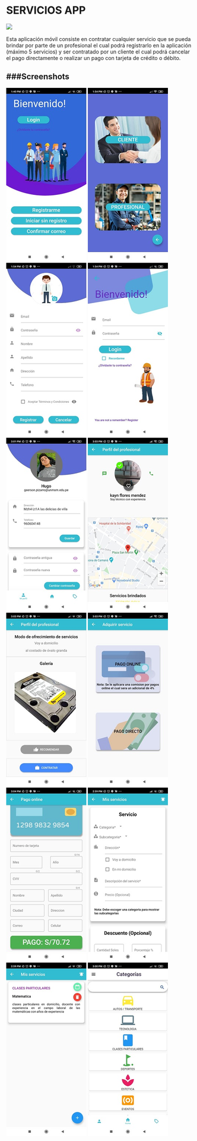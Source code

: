 # SERVICIOS APP
![](https://i0.pngocean.com/files/490/858/543/construction-worker.jpg)

Esta aplicación móvil consiste en contratar cualquier servicio que se pueda brindar por parte de un profesional el cual podrá registrarlo en la aplicación (máximo 5 servicios) y ser contratado por un cliente el cual podrá cancelar el pago directamente o realizar un pago con tarjeta de crédito o débito.


###Screenshots
----
![alt text](https://raw.githubusercontent.com/gerson248/servicios_app/master/servicios_app/screenshot/1.png)
![alt text](https://raw.githubusercontent.com/gerson248/servicios_app/master/servicios_app/screenshot/2.png)
![alt text](https://raw.githubusercontent.com/gerson248/servicios_app/master/servicios_app/screenshot/3.png)
![alt text](https://raw.githubusercontent.com/gerson248/servicios_app/master/servicios_app/screenshot/4.png)
![alt text](https://raw.githubusercontent.com/gerson248/servicios_app/master/servicios_app/screenshot/5.png)
![alt text](https://raw.githubusercontent.com/gerson248/servicios_app/master/servicios_app/screenshot/6.png)
![alt text](https://raw.githubusercontent.com/gerson248/servicios_app/master/servicios_app/screenshot/7.png)
![alt text](https://raw.githubusercontent.com/gerson248/servicios_app/master/servicios_app/screenshot/8.png)
![alt text](https://raw.githubusercontent.com/gerson248/servicios_app/master/servicios_app/screenshot/9.png)
![alt text](https://raw.githubusercontent.com/gerson248/servicios_app/master/servicios_app/screenshot/10.png)
![alt text](https://raw.githubusercontent.com/gerson248/servicios_app/master/servicios_app/screenshot/11.png)
![alt text](https://raw.githubusercontent.com/gerson248/servicios_app/master/servicios_app/screenshot/12.png)
